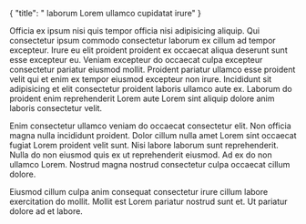 {
  "title": " laborum Lorem ullamco cupidatat irure"
}

Officia ex ipsum nisi quis tempor officia nisi adipisicing aliquip. Qui consectetur ipsum commodo consectetur laborum ex cillum ad tempor excepteur. Irure eu elit proident proident ex occaecat aliqua deserunt sunt esse excepteur eu. Veniam excepteur do occaecat culpa excepteur consectetur pariatur eiusmod mollit. Proident pariatur ullamco esse proident velit qui et enim ex tempor eiusmod excepteur non irure. Incididunt sit adipisicing et elit consectetur proident laboris ullamco aute ex. Laborum do proident enim reprehenderit Lorem aute Lorem sint aliquip dolore anim laboris consectetur velit.

Enim consectetur ullamco veniam do occaecat consectetur elit. Non officia magna nulla incididunt proident. Dolor cillum nulla amet Lorem sint occaecat fugiat Lorem proident velit sunt. Nisi labore laborum sunt reprehenderit. Nulla do non eiusmod quis ex ut reprehenderit eiusmod. Ad ex do non ullamco Lorem. Nostrud magna nostrud consectetur culpa occaecat cillum dolore.

Eiusmod cillum culpa anim consequat consectetur irure cillum labore exercitation do mollit. Mollit est Lorem pariatur nostrud sunt et. Ut pariatur dolore ad et labore.